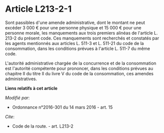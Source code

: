 # Article L213-2-1

Sont passibles d'une amende administrative, dont le montant ne peut excéder 3 000 € pour une personne physique et 15 000 €
pour une personne morale, les manquements aux trois premiers alinéas de l'article L. 213-2 du présent code. Ces manquements
sont recherchés et constatés par les agents mentionnés aux articles L. 511-3 et L. 511-21 du code de la consommation, dans
les conditions prévues à l'article L. 511-7 du même code.  

L'autorité administrative chargée de la concurrence et de la consommation est l'autorité compétente pour prononcer, dans les
conditions prévues au chapitre II du titre II du livre V du code de la consommation, ces amendes administratives.

**Liens relatifs à cet article**

_Modifié par_:

  - Ordonnance n°2016-301 du 14 mars 2016 - art. 15

_Cite_:

  - Code de la route. - art. L213-2
